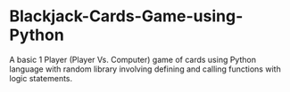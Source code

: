 # Blackjack-Cards-Game-using-Python
A basic 1 Player (Player Vs. Computer) game of cards using Python language with random library involving defining and calling functions with logic statements.
